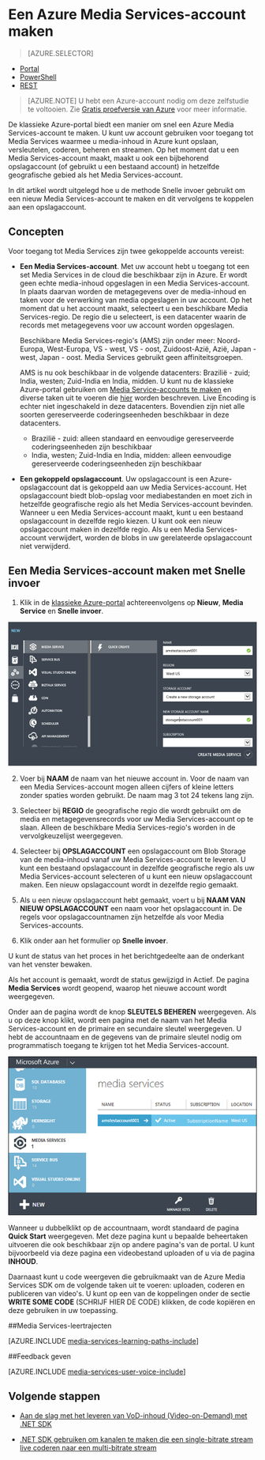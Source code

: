<properties
    pageTitle="Een Media Services-account maken | Microsoft Azure"
    description="Hierin wordt beschreven hoe u een nieuw Azure Media Services-account in Azure maakt."
    services="media-services"
    documentationCenter=""
    authors="Juliako"
    manager="erikre"
    editor=""/>

<tags
    ms.service="media-services"
    ms.workload="media"
    ms.tgt_pltfrm="na"
    ms.devlang="na"
    ms.topic="get-started-article"
    ms.date="04/18/2016"
    ms.author="juliako"/>


# Een Azure Media Services-account maken

> [AZURE.SELECTOR]
- [Portal](media-services-create-account.md)
- [PowerShell](media-services-manage-with-powershell.md)
- [REST](http://msdn.microsoft.com/library/azure/dn194267.aspx)


> [AZURE.NOTE] U hebt een Azure-account nodig om deze zelfstudie te voltooien. Zie [Gratis proefversie van Azure](/pricing/free-trial/?WT.mc_id=A261C142F) voor meer informatie.
 
De klassieke Azure-portal biedt een manier om snel een Azure Media Services-account te maken. U kunt uw account gebruiken voor toegang tot Media Services waarmee u media-inhoud in Azure kunt opslaan, versleutelen, coderen, beheren en streamen. Op het moment dat u een Media Services-account maakt, maakt u ook een bijbehorend opslagaccount (of gebruikt u een bestaand account) in hetzelfde geografische gebied als het Media Services-account.

In dit artikel wordt uitgelegd hoe u de methode Snelle invoer gebruikt om een nieuw Media Services-account te maken en dit vervolgens te koppelen aan een opslagaccount.

<a id="concepts"></a>
## Concepten

Voor toegang tot Media Services zijn twee gekoppelde accounts vereist: 

-   **Een Media Services-account**. Met uw account hebt u toegang tot een set Media Services in de cloud die beschikbaar zijn in Azure. Er wordt geen echte media-inhoud opgeslagen in een Media Services-account. In plaats daarvan worden de metagegevens over de media-inhoud en taken voor de verwerking van media opgeslagen in uw account. Op het moment dat u het account maakt, selecteert u een beschikbare Media Services-regio. De regio die u selecteert, is een datacenter waarin de records met metagegevens voor uw account worden opgeslagen.

    Beschikbare Media Services-regio's (AMS) zijn onder meer: Noord-Europa, West-Europa, VS - west, VS - oost, Zuidoost-Azië, Azië, Japan - west, Japan - oost. Media Services gebruikt geen affiniteitsgroepen.
    
    AMS is nu ook beschikbaar in de volgende datacenters: Brazilië - zuid; India, westen; Zuid-India en India, midden. U kunt nu de klassieke Azure-portal gebruiken om [Media Service-accounts te maken](media-services-create-account.md#create-a-media-services-account-using-quick-create) en diverse taken uit te voeren die [hier](https://azure.microsoft.com/documentation/services/media-services/) worden beschreven. Live Encoding is echter niet ingeschakeld in deze datacenters. Bovendien zijn niet alle soorten gereserveerde coderingseenheden beschikbaar in deze datacenters.
    
    - Brazilië - zuid: alleen standaard en eenvoudige gereserveerde coderingseenheden zijn beschikbaar
    - India, westen; Zuid-India en India, midden: alleen eenvoudige gereserveerde coderingseenheden zijn beschikbaar


-   **Een gekoppeld opslagaccount**. Uw opslagaccount is een Azure-opslagaccount dat is gekoppeld aan uw Media Services-account. Het opslagaccount biedt blob-opslag voor mediabestanden en moet zich in hetzelfde geografische regio als het Media Services-account bevinden. Wanneer u een Media Services-account maakt, kunt u een bestaand opslagaccount in dezelfde regio kiezen. U kunt ook een nieuw opslagaccount maken in dezelfde regio. Als u een Media Services-account verwijdert, worden de blobs in uw gerelateerde opslagaccount niet verwijderd.

<a id="quick"></a>
## Een Media Services-account maken met Snelle invoer

1. Klik in de [klassieke Azure-portal][] achtereenvolgens op **Nieuw**, **Media Service** en **Snelle invoer**.

![Media Services voor snelle invoer](./media/media-services-create-account/wams-QuickCreate.png)

2. Voer bij **NAAM** de naam van het nieuwe account in. Voor de naam van een Media Services-account mogen alleen cijfers of kleine letters zonder spaties worden gebruikt. De naam mag 3 tot 24 tekens lang zijn.

3. Selecteer bij **REGIO** de geografische regio die wordt gebruikt om de media en metagegevensrecords voor uw Media Services-account op te slaan. Alleen de beschikbare Media Services-regio's worden in de vervolgkeuzelijst weergegeven.

4. Selecteer bij **OPSLAGACCOUNT** een opslagaccount om Blob Storage van de media-inhoud vanaf uw Media Services-account te leveren. U kunt een bestaand opslagaccount in dezelfde geografische regio als uw Media Services-account selecteren of u kunt een nieuw opslagaccount maken. Een nieuw opslagaccount wordt in dezelfde regio gemaakt.

5. Als u een nieuw opslagaccount hebt gemaakt, voert u bij **NAAM VAN NIEUW OPSLAGACCOUNT** een naam voor het opslagaccount in. De regels voor opslagaccountnamen zijn hetzelfde als voor Media Services-accounts.

6. Klik onder aan het formulier op **Snelle invoer**.

U kunt de status van het proces in het berichtgedeelte aan de onderkant van het venster bewaken.

Als het account is gemaakt, wordt de status gewijzigd in Actief. De pagina **Media Services** wordt geopend, waarop het nieuwe account wordt weergegeven.

Onder aan de pagina wordt de knop **SLEUTELS BEHEREN** weergegeven. Als u op deze knop klikt, wordt een pagina met de naam van het Media Services-account en de primaire en secundaire sleutel weergegeven. U hebt de accountnaam en de gegevens van de primaire sleutel nodig om programmatisch toegang te krijgen tot het Media Services-account.

![Media Services-pagina](./media/media-services-create-account/wams-mediaservices-page.png)

Wanneer u dubbelklikt op de accountnaam, wordt standaard de pagina **Quick Start** weergegeven. Met deze pagina kunt u bepaalde beheertaken uitvoeren die ook beschikbaar zijn op andere pagina's van de portal. U kunt bijvoorbeeld via deze pagina een videobestand uploaden of u via de pagina **INHOUD**.

Daarnaast kunt u code weergeven die gebruikmaakt van de Azure Media Services SDK om de volgende taken uit te voeren: uploaden, coderen en publiceren van video's. U kunt op een van de koppelingen onder de sectie **WRITE SOME CODE** (SCHRIJF HIER DE CODE) klikken, de code kopiëren en deze gebruiken in uw toepassing.



##Media Services-leertrajecten

[AZURE.INCLUDE [media-services-learning-paths-include](../../includes/media-services-learning-paths-include.md)]

##Feedback geven

[AZURE.INCLUDE [media-services-user-voice-include](../../includes/media-services-user-voice-include.md)]


## Volgende stappen

- [Aan de slag met het leveren van VoD-inhoud (Video-on-Demand) met .NET SDK](media-services-dotnet-get-started.md)

- [.NET SDK gebruiken om kanalen te maken die een single-bitrate stream live coderen naar een multi-bitrate stream](media-services-dotnet-creating-live-encoder-enabled-channel.md)

<!-- Reusable paths. -->

<!-- Anchors. -->
  [Concepten]: #concepts
  [Voordat u begint]: #begin
  [Procedure: een Media Services-account maken met Snelle invoer]: #quick

<!-- URLs. -->
  [Webplatforminstallatieprogramma]: http://go.microsoft.com/fwlink/?linkid=255386

  [klassieke Azure-portal]: http://manage.windowsazure.com/



<!--HONumber=Jun16_HO2-->


